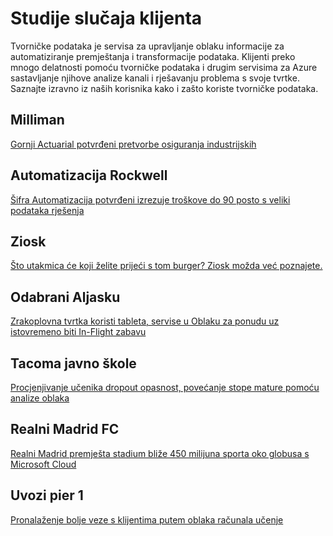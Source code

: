 <properties 
    pageTitle="Studije slučaja kupca | Microsoft Azure" 
    description="Saznajte kako neke od naših korisnika ste koristili tvorničke Azure podataka." 
    services="data-factory" 
    documentationCenter="" 
    authors="sharonlo101" 
    manager="jhubbard" 
    editor="monicar"/>

<tags 
    ms.service="data-factory" 
    ms.workload="data-services" 
    ms.tgt_pltfrm="na" 
    ms.devlang="na" 
    ms.topic="article" 
    ms.date="09/20/2016" 
    ms.author="shlo"/>

# <a name="customer-case-studies"></a>Studije slučaja klijenta

Tvorničke podataka je servisa za upravljanje oblaku informacije za automatiziranje premještanja i transformacije podataka. Klijenti preko mnogo delatnosti pomoću tvorničke podataka i drugim servisima za Azure sastavljanje njihove analize kanali i rješavanju problema s svoje tvrtke.  Saznajte izravno iz naših korisnika kako i zašto koriste tvorničke podataka.

## <a name="milliman"></a>Milliman

[Gornji Actuarial potvrđeni pretvorbe osiguranja industrijskih](https://customers.microsoft.com/Pages/CustomerStory.aspx?recid=20096)

## <a name="rockwell-automation"></a>Automatizacija Rockwell

[Šifra Automatizacija potvrđeni izrezuje troškove do 90 posto s veliki podataka rješenja](https://customers.microsoft.com/Pages/CustomerStory.aspx?recid=18356)

## <a name="ziosk"></a>Ziosk

[Što utakmica će koji želite prijeći s tom burger? Ziosk možda već poznajete.](https://customers.microsoft.com/Pages/CustomerStory.aspx?recid=18294)

## <a name="alaska-airlines"></a>Odabrani Aljasku

[Zrakoplovna tvrtka koristi tableta, servise u Oblaku za ponudu uz istovremeno biti In-Flight zabavu](https://customers.microsoft.com/Pages/CustomerStory.aspx?recid=19357)

## <a name="tacoma-public-schools"></a>Tacoma javno škole

[Procjenjivanje učenika dropout opasnost, povećanje stope mature pomoću analize oblaka](https://customers.microsoft.com/Pages/CustomerStory.aspx?recid=20703)

## <a name="real-madrid-fc"></a>Realni Madrid FC

[Realni Madrid premješta stadium bliže 450 milijuna sporta oko globusa s Microsoft Cloud](https://customers.microsoft.com/Pages/CustomerStory.aspx?recid=20522)

## <a name="pier-1-imports"></a>Uvozi pier 1

[Pronalaženje bolje veze s klijentima putem oblaka računala učenje](https://customers.microsoft.com/Pages/CustomerStory.aspx?recid=11257)
